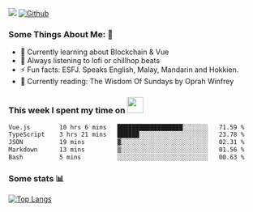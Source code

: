 ![](https://visitor-badge.laobi.icu/badge?page_id=seanho96.seanho96)
[![Github](https://img.shields.io/github/followers/seanho96?label=Follow&style=social)](https://github.com/seanho96)

### Some Things About Me: 👋
- 🌱 Currently learning about Blockchain & Vue
- :musical_note: Always listening to lofi or chillhop beats
- :zap: Fun facts: ESFJ. Speaks English, Malay, Mandarin and Hokkien.
- :book: Currently reading: The Wisdom Of Sundays by Oprah Winfrey

### This week I spent my time on <img src="https://media.giphy.com/media/SvQzkTQb3ZwKcj1QTO/giphy.gif" width="32">

<!--START_SECTION:waka-->

```txt
Vue.js        10 hrs 6 mins   ██████████████████░░░░░░░   71.59 %
TypeScript    3 hrs 21 mins   ██████░░░░░░░░░░░░░░░░░░░   23.78 %
JSON          19 mins         ▓░░░░░░░░░░░░░░░░░░░░░░░░   02.31 %
Markdown      13 mins         ▒░░░░░░░░░░░░░░░░░░░░░░░░   01.56 %
Bash          5 mins          ░░░░░░░░░░░░░░░░░░░░░░░░░   00.63 %
```

<!--END_SECTION:waka-->

### Some stats 📊

[![Top Langs](https://github-readme-stats.vercel.app/api/top-langs/?username=seanho96&layout=compact&theme=graywhite)](https://github.com/anuraghazra/github-readme-stats)
<br/>
<!-- ![GitHub stats](https://github-readme-stats.vercel.app/api?username=seanho96&show_icons=true&theme=graywhite)-->


